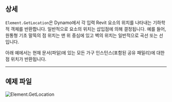 ## 상세
`Element.GetLocation`은 Dynamo에서 각 입력 Revit 요소의 위치를 나타내는 기하학적 객체를 반환합니다. 일반적으로 요소의 위치는 삽입점에 의해 결정됩니다. 예를 들어, 원통형 기초 말뚝의 점 위치는 맨 위 중심에 있고 벽의 위치는 일반적으로 곡선 또는 선입니다.

아래 예에서는 현재 문서(파일)에 있는 모든 가구 인스턴스(포함된 공유 패밀리)에 대한 점 위치가 반환됩니다.
___
## 예제 파일

![Element.GetLocation](./Revit.Elements.Element.GetLocation_img.jpg)
